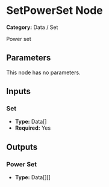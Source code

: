 
# SetPowerSet Node

**Category:** Data / Set

Power set

## Parameters

This node has no parameters.

## Inputs


### Set
- **Type:** Data[]
- **Required:** Yes



## Outputs


### Power Set
- **Type:** Data[][]




